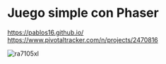 # Juego simple con Phaser

https://pablos16.github.io/
https://www.pivotaltracker.com/n/projects/2470816

![ra7105xl](https://user-images.githubusercontent.com/62879607/100020834-ca023a80-2de0-11eb-9eda-61216d445e3f.jpg)
